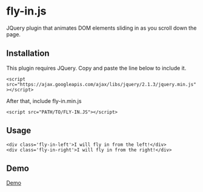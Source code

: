 # fly-in.js
JQuery plugin that animates DOM elements sliding in as you scroll down the page.

## Installation

This plugin requires JQuery. Copy and paste the line below to include it.
 
`<script src="https://ajax.googleapis.com/ajax/libs/jquery/2.1.3/jquery.min.js"></script>`

After that, include fly-in.min.js

`<script src="PATH/TO/FLY-IN.JS"></script>`

## Usage

```
<div class='fly-in-left'>I will fly in from the left!</div>
<div class='fly-in-right'>I will fly in from the right!</div>
```

## Demo

[Demo](http://mckaysmalley.com/ski_survey/)
